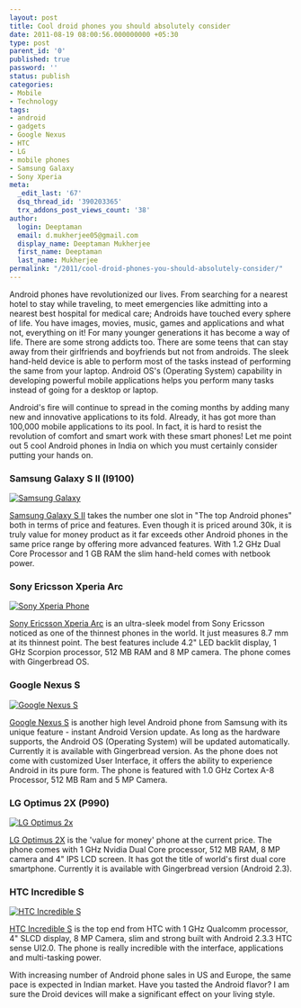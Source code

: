 ```yaml
---
layout: post
title: Cool droid phones you should absolutely consider
date: 2011-08-19 08:00:56.000000000 +05:30
type: post
parent_id: '0'
published: true
password: ''
status: publish
categories:
- Mobile
- Technology
tags:
- android
- gadgets
- Google Nexus
- HTC
- LG
- mobile phones
- Samsung Galaxy
- Sony Xperia
meta:
  _edit_last: '67'
  dsq_thread_id: '390203365'
  trx_addons_post_views_count: '38'
author:
  login: Deeptaman
  email: d.mukherjee05@gmail.com
  display_name: Deeptaman Mukherjee
  first_name: Deeptaman
  last_name: Mukherjee
permalink: "/2011/cool-droid-phones-you-should-absolutely-consider/"
---
```

<p>Android phones have revolutionized our lives. From searching for a nearest hotel to stay while traveling, to meet emergencies like admitting into a nearest best hospital for medical care; Androids have touched every sphere of life. You have images, movies, music, games and applications and what not, everything on it! For many younger generations it has become a way of life. There are some strong addicts too. There are some teens that can stay away from their girlfriends and boyfriends but not from androids. The sleek hand-held device is able to perform most of the tasks instead of performing the same from your laptop. Android OS's (Operating System) capability in developing powerful mobile applications helps you perform many tasks instead of going for a desktop or laptop. </p>
<p>Android's fire will continue to spread in the coming months by adding many new and innovative applications to its fold. Already, it has got more than 100,000 mobile applications to its pool. In fact, it is hard to resist the revolution of comfort and smart work with these smart phones! Let me point out 5 cool Android phones in India on which you must certainly consider putting your hands on.</p>

<h3>Samsung Galaxy S II (I9100)</h3>
<p><a href="http://www.samsung.com/in/consumer/mobile-phone/mobile-phone/smartphone/GT-I9100LKAINU/index.idx?pagetype=prd_detail"><img src="/static/2011/08/samsung-galaxy-s-ii-i9100.jpg" alt="Samsung Galaxy" class="alignleft" /></a></p>
<p><a href="http://www.samsung.com/in/consumer/mobile-phone/mobile-phone/smartphone/GT-I9100LKAINU/index.idx?pagetype=prd_detail">Samsung Galaxy S II</a> takes the number one slot in "The top Android phones" both in terms of price and features. Even though it is priced around 30k, it is truly value for money product as it far exceeds other Android phones in the same price range by offering more advanced features. With 1.2 GHz Dual Core Processor and 1 GB RAM the slim hand-held comes with netbook power. </p>
<h3>Sony Ericsson Xperia Arc</h3>
<p><a href="http://www.sonyericsson.com/cws/corporate/products/phoneportfolio/specification/xperiaarc"><img src="/static/2011/08/sony-ericsson-xperia.jpg" alt="Sony Xperia Phone" class="alignright" /></a></p>
<p><a href="http://www.sonyericsson.com/cws/corporate/products/phoneportfolio/specification/xperiaarc">Sony Ericsson Xperia Arc</a> is an ultra-sleek model from Sony Ericsson noticed as one of the thinnest phones in the world. It just measures 8.7 mm at its thinnest point. The best features include 4.2" LED backlit display, 1 GHz Scorpion processor, 512 MB RAM and 8 MP camera. The phone comes with Gingerbread OS. </p>
<h3>Google Nexus S</h3>
<p><a href="http://www.google.com/nexus/"><img src="/static/2011/08/google-nexus-s.jpg" alt="Google Nexus S" class="alignleft" /></a></p>
<p><a href="http://www.google.com/nexus/">Google Nexus S</a> is another high level Android phone from Samsung with its unique feature - instant Android Version update. As long as the hardware supports, the Android OS (Operating System) will be updated automatically. Currently it is available with Gingerbread version. As the phone does not come with customized User Interface, it offers the ability to experience Android in its pure form. The phone is featured with 1.0 GHz Cortex A-8 Processor, 512 MB Ram and 5 MP Camera. </p>
<h3>LG Optimus 2X (P990)</h3>
<p><a href="http://www.gsmarena.com/lg_optimus_2x-3598.php"><img src="/static/2011/08/lg-optimus-2x.jpg" alt="LG Optimus 2x" class="alignright" /></a></p>
<p><a href="http://www.gsmarena.com/lg_optimus_2x-3598.php">LG Optimus 2X</a> is the 'value for money' phone at the current price. The phone comes with 1 GHz Nvidia Dual Core processor, 512 MB RAM, 8 MP camera and 4" IPS LCD screen. It has got the title of world's first dual core smartphone. Currently it is available with Gingerbread version (Android 2.3).</p>
<h3>HTC Incredible S</h3>
<p><a href="http://www.htc.com/www/smartphones/htc-incredible-s/"><img src="/static/2011/08/htc-incredible-s.jpg" alt="HTC Incredible S" class="alignleft" /></a></p>
<p><a href="http://www.htc.com/www/smartphones/htc-incredible-s/">HTC Incredible S</a> is the top end from HTC with 1 GHz Qualcomm processor, 4" SLCD display, 8 MP Camera, slim and strong built with Android 2.3.3 HTC sense UI2.0.  The phone is really incredible with the interface, applications and multi-tasking power. </p>
<p>With increasing number of Android phone sales in US and Europe, the same pace is expected in Indian market. Have you tasted the Android flavor? I am sure the Droid devices will make a significant effect on your living style.</p>
